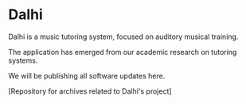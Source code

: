# Dalhi

Dalhi is a music tutoring system, focused on auditory musical training. 

The application has emerged from our academic research on tutoring systems. 

We will be publishing all software updates here.

[Repository for archives related to Dalhi's project]
